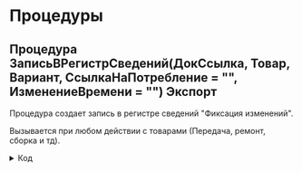 # Процедуры

## Процедура ЗаписьВРегистрСведений(ДокСсылка, Товар, Вариант, СсылкаНаПотребление = "", ИзменениеВремени = "") Экспорт 
Процедура создает запись в регистре сведений "Фиксация изменений". 

Вызывается при любом действии с товарами (Передача, ремонт, сборка и тд).
<details>
<summary> Код </summary>
        НаборЗаписей = РегистрыСведений.ФиксацияИзменений.СоздатьНаборЗаписей();
        НаборЗаписей.Отбор.Регистратор.Установить(ДокСсылка); 
        НаборЗаписей.Прочитать();
        НоваяЗапись = НаборЗаписей.Добавить();
        Если ТипЗнч(ИзменениеВремени) = Тип("Число") Тогда
        		//Для Сборки в СсылкаНаПотребление передается число
        		НоваяЗапись.Дата = ТекущаяДата() - ИзменениеВремени;
        	Иначе	
        		НоваяЗапись.Дата = ТекущаяДата();
        	КонецЕсли;
        	НоваяЗапись.СерийныйНомер = Товар.СерийныйНомер;
        	НоваяЗапись.Количество = Товар.Количество;
        	НоваяЗапись.Номенклатура = Товар.Номенклатура;
        	Если СсылкаНаПотребление = "" ИЛИ  ТипЗнч(ИзменениеВремени) = Тип("Число") Тогда 
        		НоваяЗапись.ДокументыРедактирования = Документы.ВнутреннееПотребление.ПустаяСсылка();
        	Иначе
        		НоваяЗапись.ДокументыРедактирования = СсылкаНаПотребление;
        	КонецЕсли;
        	Если Вариант = "Передача" Тогда
        		НоваяЗапись.Статус = Перечисления.ВариантыСкладскогоУчета.ПередалиВЭксплуатацию;
        	ИначеЕсли Вариант = "Списание" Тогда
        		НоваяЗапись.Статус = Перечисления.ВариантыСкладскогоУчета.СписалиНаРасходы;
        	ИначеЕсли Вариант = "ОтработанРанее" Тогда
        		НоваяЗапись.Статус = Перечисления.ВариантыСкладскогоУчета.ОтработанРанее;
        	ИначеЕсли Вариант = "Отменили" Тогда
        		НоваяЗапись.Статус = Перечисления.ВариантыСкладскогоУчета.Отменили;
        	ИначеЕсли Вариант = "ВернулиИзЭксплуатации" Тогда
        		НоваяЗапись.Статус = Перечисления.ВариантыСкладскогоУчета.ВернулиИзЭксплуатации;
        	ИначеЕсли Вариант = "ВернулиОтработанРанее" Тогда 
        		НоваяЗапись.Статус = Перечисления.ВариантыСкладскогоУчета.Вернули_ОтработанРанее;
        	ИначеЕсли Вариант = "ИспользовалиДляСборки" Тогда
        		НоваяЗапись.Статус = Перечисления.ВариантыСкладскогоУчета.ИспользовалиДляСборки;
        	ИначеЕсли Вариант = "СписалиНаРасходы_Ремонт" Тогда
        		НоваяЗапись.Статус = Перечисления.ВариантыСкладскогоУчета.СписалиНаРасходы_Ремонт;
        	КонецЕсли;
        	Если НЕ ТипЗнч(ДокСсылка) = Тип("ДокументСсылка.СборкаТоваров") Тогда		
        		НоваяЗапись.ФИО  = ДокСсылка.ФИО;    
        	КонецЕсли;
        	НоваяЗапись.ТекущийПользователь = Пользователи.ТекущийПользователь(); 
        	НаборЗаписей.Записать();
</details>
